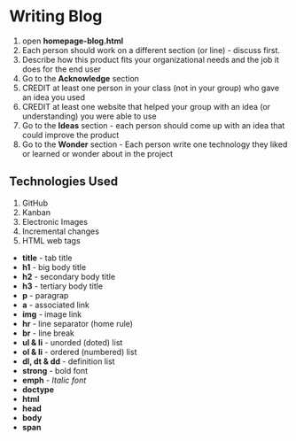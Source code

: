 # Writing Blog

1. open **homepage-blog.html**
2. Each person should work on a different section (or line) - discuss first.
2. Describe how this product fits your organizational needs and the job it does for the end user
3. Go to the **Acknowledge** section
4. CREDIT at least one person in your class (not in your group) who gave an idea you used
5. CREDIT at least one website that helped your group with an idea (or understanding) you were able to use
6. Go to the **Ideas** section - each person should come up with an idea that could improve the product
7. Go to the **Wonder** section - Each person write one technology they liked or learned or wonder about in the project

## Technologies Used
1. GitHub
2. Kanban
3. Electronic Images
4. Incremental changes
5. HTML web tags
  * **title** - tab title
  * **h1**  - big body title
  * **h2**  - secondary body title
  * **h3**  - tertiary body title
  * **p**   - paragrap
  * **a**   - associated link
  * **img** - image link
  * **hr**  - line separator (home rule)
  * **br**  - line break
  * **ul & li** - unorded (doted) list
  * **ol & li** - ordered (numbered) list
  * **dl, dt & dd** - definition list
  * **strong** - bold font
  * **emph** - *Italic font*
  * **doctype**
  * **html**
  * **head**
  * **body**
  * **span**
  
